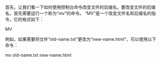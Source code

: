 首先，让我们看一下如何使用控制台命令改变文件的后缀名。要改变文件的后缀名，首先需要运行一个称为“mv”的命令。 “MV”是一个改变文件名和后缀名的指令，它的格式如下：

MV

例如，如果需要将文件“old-name.txt”更改为“new-name.html”，可以使用以下命令：



mv old-name.txt new-name.html